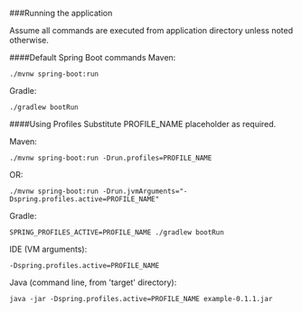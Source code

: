 ###Running the application

Assume all commands are executed from application directory unless noted otherwise.

####Default Spring Boot commands
Maven:
```
./mvnw spring-boot:run 
```

Gradle:
```
./gradlew bootRun
```

####Using Profiles
Substitute PROFILE_NAME placeholder as required. 

Maven:
```
./mvnw spring-boot:run -Drun.profiles=PROFILE_NAME
```
OR:

```
./mvnw spring-boot:run -Drun.jvmArguments="-Dspring.profiles.active=PROFILE_NAME"
```

Gradle:
```
SPRING_PROFILES_ACTIVE=PROFILE_NAME ./gradlew bootRun
```

IDE (VM arguments):
```
-Dspring.profiles.active=PROFILE_NAME
```

Java (command line, from 'target' directory):
```
java -jar -Dspring.profiles.active=PROFILE_NAME example-0.1.1.jar
```
